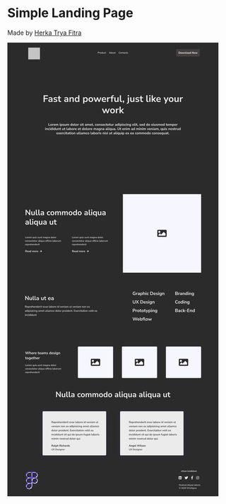 # Simple Landing Page

Made by [Herka Trya Fitra](https://www.figma.com/community/file/1042538697154571940)

![](preview.jpg)

